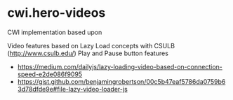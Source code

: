 # cwi.hero-videos

CWI implementation based upon

Video features based on Lazy Load concepts with CSULB (http://www.csulb.edu/) Play and Pause button features

* https://medium.com/dailyjs/lazy-loading-video-based-on-connection-speed-e2de086f9095
* https://gist.github.com/benjamingrobertson/00c5b47eaf5786da0759b63d78dfde9e#file-lazy-video-loader-js
